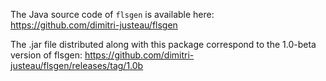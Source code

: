 The Java source code of `flsgen` is available here: https://github.com/dimitri-justeau/flsgen

The .jar file distributed along with this package correspond to the 1.0-beta version of flsgen: https://github.com/dimitri-justeau/flsgen/releases/tag/1.0b
